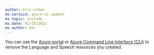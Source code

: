 ```yaml
---
author: eric-urban
ms.service: azure-ai-speech
ms.topic: include
ms.date: 01/25/2022
ms.author: eur
---
```


You can use the [Azure portal](~/articles/ai-services/multi-service-resource.md?pivots=azportal#clean-up-resources) or [Azure Command Line Interface (CLI)](~/articles/ai-services/multi-service-resource.md?pivots=azcli#clean-up-resources) to remove the Language and Speech resources you created.
